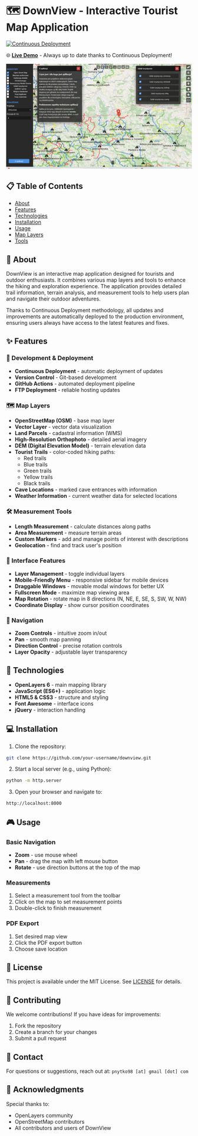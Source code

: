 # 🗺️ DownView - Interactive Tourist Map Application

[![Continuous Deployment](https://github.com/pnytko/downview_2.0/actions/workflows/deploy.yml/badge.svg)](https://github.com/pnytko/downview_2.0/actions/workflows/deploy.yml)

🌐 **[Live Demo](https://pnytko.pl/downview-2/)** - Always up to date thanks to Continuous Deployment!

![DownView Interface](img/ss1.png)

## 📋 Table of Contents
- [About](#about)
- [Features](#features)
- [Technologies](#technologies)
- [Installation](#installation)
- [Usage](#usage)
- [Map Layers](#map-layers)
- [Tools](#tools)

## 🎯 About
DownView is an interactive map application designed for tourists and outdoor enthusiasts. It combines various map layers and tools to enhance the hiking and exploration experience. The application provides detailed trail information, terrain analysis, and measurement tools to help users plan and navigate their outdoor adventures.

Thanks to Continuous Deployment methodology, all updates and improvements are automatically deployed to the production environment, ensuring users always have access to the latest features and fixes.

## ✨ Features

### 🔄 Development & Deployment
- **Continuous Deployment** - automatic deployment of updates
- **Version Control** - Git-based development
- **GitHub Actions** - automated deployment pipeline
- **FTP Deployment** - reliable hosting updates

### 🗺️ Map Layers
- **OpenStreetMap (OSM)** - base map layer
- **Vector Layer** - vector data visualization
- **Land Parcels** - cadastral information (WMS)
- **High-Resolution Orthophoto** - detailed aerial imagery
- **DEM (Digital Elevation Model)** - terrain elevation data
- **Tourist Trails** - color-coded hiking paths:
  - Red trails
  - Blue trails
  - Green trails
  - Yellow trails
  - Black trails
- **Cave Locations** - marked cave entrances with information
- **Weather Information** - current weather data for selected locations

### 🛠️ Measurement Tools
- **Length Measurement** - calculate distances along paths
- **Area Measurement** - measure terrain areas
- **Custom Markers** - add and manage points of interest with descriptions
- **Geolocation** - find and track user's position

### 🎨 Interface Features
- **Layer Management** - toggle individual layers
- **Mobile-Friendly Menu** - responsive sidebar for mobile devices
- **Draggable Windows** - movable modal windows for better UX
- **Fullscreen Mode** - maximize map viewing area
- **Map Rotation** - rotate map in 8 directions (N, NE, E, SE, S, SW, W, NW)
- **Coordinate Display** - show cursor position coordinates

### 🧭 Navigation
- **Zoom Controls** - intuitive zoom in/out
- **Pan** - smooth map panning
- **Direction Control** - precise rotation controls
- **Layer Opacity** - adjustable layer transparency

## 🔧 Technologies
- **OpenLayers 6** - main mapping library
- **JavaScript (ES6+)** - application logic
- **HTML5 & CSS3** - structure and styling
- **Font Awesome** - interface icons
- **jQuery** - interaction handling

## 💻 Installation
1. Clone the repository:
```bash
git clone https://github.com/your-username/downview.git
```

2. Start a local server (e.g., using Python):
```bash
python -m http.server
```

3. Open your browser and navigate to:
```
http://localhost:8000
```

## 🎮 Usage

### Basic Navigation
- **Zoom** - use mouse wheel
- **Pan** - drag the map with left mouse button
- **Rotate** - use direction buttons at the top of the map

### Measurements
1. Select a measurement tool from the toolbar
2. Click on the map to set measurement points
3. Double-click to finish measurement

### PDF Export
1. Set desired map view
2. Click the PDF export button
3. Choose save location

## 📝 License
This project is available under the MIT License. See [LICENSE](LICENSE) for details.

## 🤝 Contributing
We welcome contributions! If you have ideas for improvements:
1. Fork the repository
2. Create a branch for your changes
3. Submit a pull request

## 📧 Contact
For questions or suggestions, reach out at:
`pnytko98 [at] gmail [dot] com`

## 🌟 Acknowledgments
Special thanks to:
- OpenLayers community
- OpenStreetMap contributors
- All contributors and users of DownView
